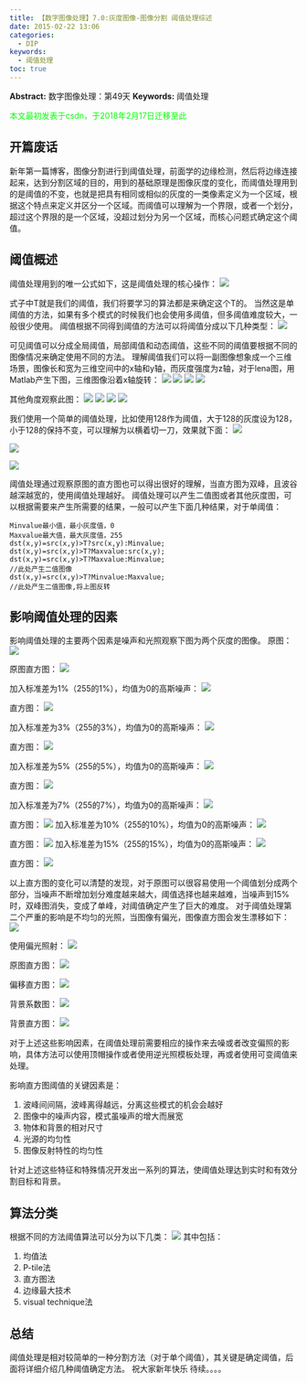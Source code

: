 ```yaml
---
title: 【数字图像处理】7.0:灰度图像-图像分割 阈值处理综述
date: 2015-02-22 13:06
categories:
  - DIP
keywords:
  - 阈值处理
toc: true
---
```

**Abstract:** 数字图像处理：第49天
**Keywords:** 阈值处理
<!--more-->
<font color="00FF00">本文最初发表于csdn，于2018年2月17日迁移至此</font>
## 开篇废话
新年第一篇博客，图像分割进行到阈值处理，前面学的边缘检测，然后将边缘连接起来，达到分割区域的目的，用到的基础原理是图像灰度的变化，而阈值处理用到的是阈值的不变，也就是把具有相同或相似的灰度的一类像素定义为一个区域，根据这个特点来定义并区分一个区域。而阈值可以理解为一个界限，或者一个划分，超过这个界限的是一个区域，没超过划分为另一个区域，而核心问题式确定这个阈值。
## 阈值概述
阈值处理用到的唯一公式如下，这是阈值处理的核心操作：
![](https://tony4ai-1251394096.cos.ap-hongkong.myqcloud.com/blog_images/DIP-7-0-灰度图像-图像分割-阈值处理综述/20150222103557360.png)

式子中T就是我们的阈值，我们将要学习的算法都是来确定这个T的。
当然这是单阈值的方法，如果有多个模式的时候我们也会使用多阈值，但多阈值难度较大，一般很少使用。
阈值根据不同得到阈值的方法可以将阈值分成以下几种类型：
![](https://tony4ai-1251394096.cos.ap-hongkong.myqcloud.com/blog_images/DIP-7-0-灰度图像-图像分割-阈值处理综述/20150222104213289.jpeg)

可见阈值可以分成全局阈值，局部阈值和动态阈值，这些不同的阈值要根据不同的图像情况来确定使用不同的方法。
理解阈值我们可以将一副图像想象成一个三维场景，图像长和宽为三维空间中的x轴和y轴，而灰度强度为z轴，对于lena图，用Matlab产生下图，三维图像沿着x轴旋转：
![](https://tony4ai-1251394096.cos.ap-hongkong.myqcloud.com/blog_images/DIP-7-0-灰度图像-图像分割-阈值处理综述/20150222105204515.jpeg)
![](https://tony4ai-1251394096.cos.ap-hongkong.myqcloud.com/blog_images/DIP-7-0-灰度图像-图像分割-阈值处理综述/20150222105257620.jpeg)
![](https://tony4ai-1251394096.cos.ap-hongkong.myqcloud.com/blog_images/DIP-7-0-灰度图像-图像分割-阈值处理综述/20150222105331768.jpeg)
![](https://tony4ai-1251394096.cos.ap-hongkong.myqcloud.com/blog_images/DIP-7-0-灰度图像-图像分割-阈值处理综述/20150222105616190.jpeg)

其他角度观察此图：
![](https://tony4ai-1251394096.cos.ap-hongkong.myqcloud.com/blog_images/DIP-7-0-灰度图像-图像分割-阈值处理综述/20150222105805266.jpeg)
![](https://tony4ai-1251394096.cos.ap-hongkong.myqcloud.com/blog_images/DIP-7-0-灰度图像-图像分割-阈值处理综述/20150222105834347.jpeg)
![](https://tony4ai-1251394096.cos.ap-hongkong.myqcloud.com/blog_images/DIP-7-0-灰度图像-图像分割-阈值处理综述/20150222110125307.jpeg)
![](https://tony4ai-1251394096.cos.ap-hongkong.myqcloud.com/blog_images/DIP-7-0-灰度图像-图像分割-阈值处理综述/20150222110341587.jpeg)

我们使用一个简单的阈值处理，比如使用128作为阈值，大于128的灰度设为128，小于128的保持不变，可以理解为以横着切一刀，效果就下面：
![](https://tony4ai-1251394096.cos.ap-hongkong.myqcloud.com/blog_images/DIP-7-0-灰度图像-图像分割-阈值处理综述/20150222110724729.jpeg)

![](https://tony4ai-1251394096.cos.ap-hongkong.myqcloud.com/blog_images/DIP-7-0-灰度图像-图像分割-阈值处理综述/20150222110824620.jpeg)

![](https://tony4ai-1251394096.cos.ap-hongkong.myqcloud.com/blog_images/DIP-7-0-灰度图像-图像分割-阈值处理综述/20150222110905118.jpeg)

阈值处理通过观察原图的直方图也可以得出很好的理解，当直方图为双峰，且波谷越深越宽的，使用阈值处理越好。
阈值处理可以产生二值图或者其他灰度图，可以根据需要来产生所需要的结果，一般可以产生下面几种结果，对于单阈值：
```
Minvalue最小值，最小灰度值，0
Maxvalue最大值，最大灰度值，255
dst(x,y)=src(x,y)>T?src(x,y):Minvalue;
dst(x,y)=src(x,y)>T?Maxvalue:src(x,y);
dst(x,y)=src(x,y)>T?Maxvalue:Minvalue;
//此处产生二值图像
dst(x,y)=src(x,y)>T?Minvalue:Maxvalue;
//此处产生二值图像,将上图反转
```
## 影响阈值处理的因素
影响阈值处理的主要两个因素是噪声和光照观察下图为两个灰度的图像。
原图：
![](https://tony4ai-1251394096.cos.ap-hongkong.myqcloud.com/blog_images/DIP-7-0-灰度图像-图像分割-阈值处理综述/20150222114402729.jpeg)

原图直方图：
![](https://tony4ai-1251394096.cos.ap-hongkong.myqcloud.com/blog_images/DIP-7-0-灰度图像-图像分割-阈值处理综述/20150222114754311.jpeg)

加入标准差为1%（255的1%），均值为0的高斯噪声：
![](https://tony4ai-1251394096.cos.ap-hongkong.myqcloud.com/blog_images/DIP-7-0-灰度图像-图像分割-阈值处理综述/20150222115210929.jpeg)

直方图：
![](https://tony4ai-1251394096.cos.ap-hongkong.myqcloud.com/blog_images/DIP-7-0-灰度图像-图像分割-阈值处理综述/20150222115227951.jpeg)

加入标准差为3%（255的3%），均值为0的高斯噪声：
![](https://tony4ai-1251394096.cos.ap-hongkong.myqcloud.com/blog_images/DIP-7-0-灰度图像-图像分割-阈值处理综述/20150222115500972.jpeg)

直方图：
![](https://tony4ai-1251394096.cos.ap-hongkong.myqcloud.com/blog_images/DIP-7-0-灰度图像-图像分割-阈值处理综述/20150222115556911.jpeg)

加入标准差为5%（255的5%），均值为0的高斯噪声：
![](https://tony4ai-1251394096.cos.ap-hongkong.myqcloud.com/blog_images/DIP-7-0-灰度图像-图像分割-阈值处理综述/20150222115653292.jpeg)

直方图：
![](https://tony4ai-1251394096.cos.ap-hongkong.myqcloud.com/blog_images/DIP-7-0-灰度图像-图像分割-阈值处理综述/20150222115753849.jpeg)

加入标准差为7%（255的7%），均值为0的高斯噪声：
![](https://tony4ai-1251394096.cos.ap-hongkong.myqcloud.com/blog_images/DIP-7-0-灰度图像-图像分割-阈值处理综述/20150222121213273.jpeg)

直方图：
![](https://tony4ai-1251394096.cos.ap-hongkong.myqcloud.com/blog_images/DIP-7-0-灰度图像-图像分割-阈值处理综述/20150222121546946.jpeg)
加入标准差为10%（255的10%），均值为0的高斯噪声：
![](https://tony4ai-1251394096.cos.ap-hongkong.myqcloud.com/blog_images/DIP-7-0-灰度图像-图像分割-阈值处理综述/20150222121659811.jpeg)

直方图：
![](https://tony4ai-1251394096.cos.ap-hongkong.myqcloud.com/blog_images/DIP-7-0-灰度图像-图像分割-阈值处理综述/20150222121828451.jpeg)
加入标准差为15%（255的15%），均值为0的高斯噪声：
![](https://tony4ai-1251394096.cos.ap-hongkong.myqcloud.com/blog_images/DIP-7-0-灰度图像-图像分割-阈值处理综述/20150222121844116.jpeg)

直方图：
![](https://tony4ai-1251394096.cos.ap-hongkong.myqcloud.com/blog_images/DIP-7-0-灰度图像-图像分割-阈值处理综述/20150222121945845.jpeg)

以上直方图的变化可以清楚的发现，对于原图可以很容易使用一个阈值划分成两个部分，当噪声不断增加划分难度越来越大，阈值选择也越来越难，当噪声到15%时，双峰图消失，变成了单峰，对阈值确定产生了巨大的难度。
对于阈值处理第二个严重的影响是不均匀的光照，当图像有偏光，图像直方图会发生漂移如下：
![](https://tony4ai-1251394096.cos.ap-hongkong.myqcloud.com/blog_images/DIP-7-0-灰度图像-图像分割-阈值处理综述/20150222124107244.jpeg)

使用偏光照射：
![](https://tony4ai-1251394096.cos.ap-hongkong.myqcloud.com/blog_images/DIP-7-0-灰度图像-图像分割-阈值处理综述/20150222124152500.jpeg)

原图直方图：
![](https://tony4ai-1251394096.cos.ap-hongkong.myqcloud.com/blog_images/DIP-7-0-灰度图像-图像分割-阈值处理综述/20150222124451308.jpeg)

偏移直方图：
![](https://tony4ai-1251394096.cos.ap-hongkong.myqcloud.com/blog_images/DIP-7-0-灰度图像-图像分割-阈值处理综述/20150222124543009.jpeg)

背景系数图：
![](https://tony4ai-1251394096.cos.ap-hongkong.myqcloud.com/blog_images/DIP-7-0-灰度图像-图像分割-阈值处理综述/20150222124734736.jpeg)

背景直方图：
![](https://tony4ai-1251394096.cos.ap-hongkong.myqcloud.com/blog_images/DIP-7-0-灰度图像-图像分割-阈值处理综述/20150222124712472.jpeg)

对于上述这些影响因素，在阈值处理前需要相应的操作来去噪或者改变偏照的影响，具体方法可以使用顶帽操作或者使用逆光照模板处理，再或者使用可变阈值来处理。

影响直方图阈值的关键因素是：

1. 波峰间间隔，波峰离得越远，分离这些模式的机会会越好
2. 图像中的噪声内容，模式虽噪声的增大而展宽
3. 物体和背景的相对尺寸
4. 光源的均匀性
5. 图像反射特性的均匀性

针对上述这些特征和特殊情况开发出一系列的算法，使阈值处理达到实时和有效分割目标和背景。
## 算法分类
根据不同的方法阈值算法可以分为以下几类：
![](https://tony4ai-1251394096.cos.ap-hongkong.myqcloud.com/blog_images/DIP-7-0-灰度图像-图像分割-阈值处理综述/20150222125932709.jpeg)
其中包括：
 1. 均值法
 2. P-tile法
 2. 直方图法
 3. 边缘最大技术
 4. visual technique法


## 总结
阈值处理是相对较简单的一种分割方法（对于单个阈值），其关键是确定阈值，后面将详细介绍几种阈值确定方法。
祝大家新年快乐
待续。。。。
